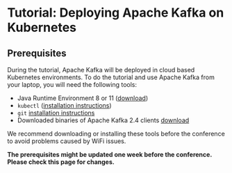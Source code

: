 # Tutorial: Deploying Apache Kafka on Kubernetes

## Prerequisites

During the tutorial, Apache Kafka will be deployed in cloud based Kubernetes environments.
To do the tutorial and use Apache Kafka from your laptop, you will need the following tools:
* Java Runtime Environment 8 or 11 ([download](https://adoptopenjdk.net/))
* `kubectl` ([installation instructions](https://kubernetes.io/docs/tasks/tools/install-kubectl/))
* `git` [installation instructions](https://git-scm.com/book/en/v2/Getting-Started-Installing-Git)
* Downloaded binaries of Apache Kafka 2.4 clients [download](http://kafka.apache.org/downloads)

We recommend downloading or installing these tools before the conference to avoid problems caused by WiFi issues.

**The prerequisites might be updated one week before the conference. 
Please check this page for changes.**
